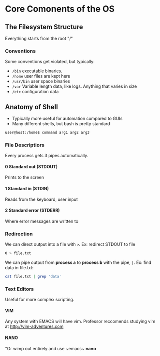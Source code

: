 # Core Comonents of the OS

## The Filesystem Structure

Everything starts from the root "/"

### Conventions

Some conventions get violated, but typically:

- `/bin` executable binaries.
- `/home` user files are kept here
- `/usr/bin` user space binaries
- `/var` Variable length data, like logs. Anything that varies in size
- `/etc` configuration data

## Anatomy of Shell

- Typically more useful for automation compared to GUIs
- Many different shells, but bash is pretty standard

```bash
user@host:/home$ command arg1 arg2 arg3
```

### File Descriptiors

Every process gets 3 pipes automatically.

#### 0 Standard out (STDOUT)

Prints to the screen

#### 1 Standard in (STDIN)

Reads from the keyboard, user input

#### 2 Standard error (STDERR)

Where error messages are written to

### Redirection

We can direct output into a file with `>`. Ex: redirect STDOUT to file 

```sh
0 > file.txt
```

We can pipe output from **process a** to **process b** with the pipe, `|`. Ex: find data in file.txt: 

```sh
cat file.txt | grep 'data'
```

### Text Editors

Useful for more complex scripting.

#### VIM

Any system with EMACS will have vim. Professor reccomends studying vim at http://vim-adventures.com

#### NANO

"Or wimp out entirely and use ~emacs~ **nano**
